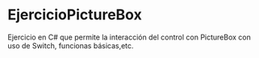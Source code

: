 # EjercicioPictureBox
Ejercicio en C# que permite la interacción del control con PictureBox con uso de Switch, funcionas básicas,etc.
